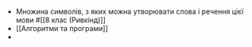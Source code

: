 - Множина символів, з яких можна утворювати слова і речення цієї мови
  #[[8 клас (Ривкінд)]]
- [[Алгоритми та програми]]
-